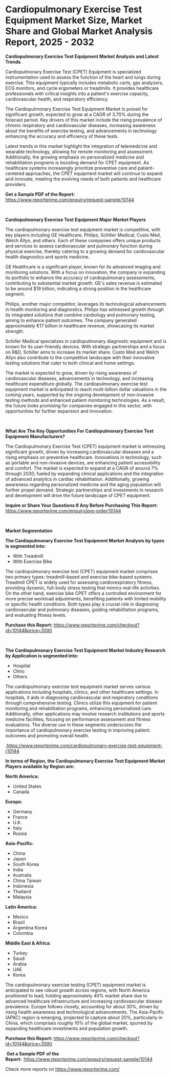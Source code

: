 <p><h1>Cardiopulmonary Exercise Test Equipment Market Size, Market Share and Global Market Analysis Report, 2025 - 2032</h1></p><p><strong>Cardiopulmonary Exercise Test Equipment Market Analysis and Latest Trends</strong></p>
<p><p>Cardiopulmonary Exercise Test (CPET) Equipment is specialized instrumentation used to assess the function of the heart and lungs during exercise. This equipment typically includes metabolic carts, gas analyzers, ECG monitors, and cycle ergometers or treadmills. It provides healthcare professionals with critical insights into a patient's exercise capacity, cardiovascular health, and respiratory efficiency.</p><p>The Cardiopulmonary Exercise Test Equipment Market is poised for significant growth, expected to grow at a CAGR of 3.70% during the forecast period. Key drivers of this market include the rising prevalence of chronic respiratory and cardiovascular diseases, increasing awareness about the benefits of exercise testing, and advancements in technology enhancing the accuracy and efficiency of these tests. </p><p>Latest trends in this market highlight the integration of telemedicine and wearable technology, allowing for remote monitoring and assessment. Additionally, the growing emphasis on personalized medicine and rehabilitation programs is boosting demand for CPET equipment. As healthcare systems increasingly prioritize preventive care and patient-centered approaches, the CPET equipment market will continue to expand and innovate, meeting the evolving needs of both patients and healthcare providers.</p></p>
<p><strong>Get a Sample PDF of the Report:&nbsp;</strong> <a href="https://www.reportprime.com/enquiry/request-sample/10144?utm_campaign=3364&utm_medium=2&utm_source=Github&utm_content=ia&utm_term=20032025&utm_id=cardiopulmonary-exercise-test-equipment">https://www.reportprime.com/enquiry/request-sample/10144</a></p>
<p>&nbsp;</p>
<p><strong>Cardiopulmonary Exercise Test Equipment Major Market Players</strong></p>
<p><p>The cardiopulmonary exercise test equipment market is competitive, with key players including GE Healthcare, Philips, Schiller Medical, Custo Med, Welch Allyn, and others. Each of these companies offers unique products and services to assess cardiovascular and pulmonary function during physical exercise, thereby catering to a growing demand for cardiovascular health diagnostics and sports medicine.</p><p>GE Healthcare is a significant player, known for its advanced imaging and monitoring solutions. With a focus on innovation, the company is expanding its portfolio to enhance the accuracy of cardiopulmonary assessments, contributing to substantial market growth. GE's sales revenue is estimated to be around $19 billion, indicating a strong position in the healthcare segment.</p><p>Philips, another major competitor, leverages its technological advancements in health monitoring and diagnostics. Philips has witnessed growth through its integrated solutions that combine cardiology and pulmonary testing, aiming to enhance patient outcomes. The company generated approximately €17 billion in healthcare revenue, showcasing its market strength.</p><p>Schiller Medical specializes in cardiopulmonary diagnostic equipment and is known for its user-friendly devices. With strategic partnerships and a focus on R&D, Schiller aims to increase its market share. Custo Med and Welch Allyn also contribute to the competitive landscape with their innovative testing solutions that cater to both clinical and home settings.</p><p>The market is expected to grow, driven by rising awareness of cardiovascular diseases, advancements in technology, and increasing healthcare expenditure globally. The cardiopulmonary exercise test equipment market is anticipated to reach multi-billion dollar valuations in the coming years, supported by the ongoing development of non-invasive testing methods and enhanced patient monitoring technologies. As a result, the future looks promising for companies engaged in this sector, with opportunities for further expansion and innovation.</p></p>
<p>&nbsp;</p>
<p><strong>What Are The Key Opportunities For Cardiopulmonary Exercise Test Equipment Manufacturers?</strong></p>
<p><p>The Cardiopulmonary Exercise Test (CPET) equipment market is witnessing significant growth, driven by increasing cardiovascular diseases and a rising emphasis on preventive healthcare. Innovations in technology, such as portable and non-invasive devices, are enhancing patient accessibility and comfort. The market is expected to expand at a CAGR of around 7% through 2030, fueled by expanding clinical applications and the integration of advanced analytics in cardiac rehabilitation. Additionally, growing awareness regarding personalized medicine and the aging population will further propel demand. Strategic partnerships and investments in research and development will drive the future landscape of CPET equipment.</p></p>
<p><strong>Inquire or Share Your Questions If Any Before Purchasing This Report:</strong> <a href="https://www.reportprime.com/enquiry/pre-order/10144?utm_campaign=3364&utm_medium=2&utm_source=Github&utm_content=ia&utm_term=20032025&utm_id=cardiopulmonary-exercise-test-equipment">https://www.reportprime.com/enquiry/pre-order/10144</a></p>
<p>&nbsp;</p>
<p><strong>Market Segmentation</strong></p>
<p><strong>The Cardiopulmonary Exercise Test Equipment Market Analysis by types is segmented into:</strong></p>
<p><ul><li>With Treadmill</li><li>With Exercise Bike</li></ul></p>
<p><p>The cardiopulmonary exercise test (CPET) equipment market comprises two primary types: treadmill-based and exercise bike-based systems. Treadmill CPET is widely used for assessing cardiorespiratory fitness, providing dynamic, full-body stress testing that mimics real-life activities. On the other hand, exercise bike CPET offers a controlled environment for more precise workload adjustments, benefiting patients with limited mobility or specific health conditions. Both types play a crucial role in diagnosing cardiovascular and pulmonary diseases, guiding rehabilitation programs, and evaluating fitness levels.</p></p>
<p><strong>Purchase this Report:&nbsp;</strong><a href="https://www.reportprime.com/checkout?id=10144&price=3590&utm_campaign=3364&utm_medium=2&utm_source=Github&utm_content=ia&utm_term=20032025&utm_id=cardiopulmonary-exercise-test-equipment">https://www.reportprime.com/checkout?id=10144&price=3590</a></p>
<p>&nbsp;</p>
<p><strong>The Cardiopulmonary Exercise Test Equipment Market Industry Research by Application is segmented into:</strong></p>
<p><ul><li>Hospital</li><li>Clinic</li><li>Others</li></ul></p>
<p><p>The cardiopulmonary exercise test equipment market serves various applications including hospitals, clinics, and other healthcare settings. In hospitals, it aids in diagnosing cardiovascular and respiratory conditions through comprehensive testing. Clinics utilize this equipment for patient monitoring and rehabilitation programs, enhancing personalized care. Additionally, other applications may involve research institutions and sports medicine facilities, focusing on performance assessment and fitness evaluations. The diverse use in these segments underscores the importance of cardiopulmonary exercise testing in improving patient outcomes and promoting overall health.</p></p>
<p><a href="https://www.reportprime.com/cardiopulmonary-exercise-test-equipment-r10144?utm_campaign=3364&utm_medium=2&utm_source=Github&utm_content=ia&utm_term=20032025&utm_id=cardiopulmonary-exercise-test-equipment">&nbsp;https://www.reportprime.com/cardiopulmonary-exercise-test-equipment-r10144</a></p>
<p><strong>In terms of Region, the Cardiopulmonary Exercise Test Equipment Market Players available by Region are:</strong></p>
<p>
    <p> <strong> North America: </strong>
        <ul>
            <li>United States</li>
            <li>Canada</li>
        </ul>
        </p> 
    <p> <strong> Europe: </strong>
        <ul>
            <li>Germany</li>
            <li>France</li>
            <li>U.K.</li>
            <li>Italy</li>
            <li>Russia</li>
        </ul>
        </p> 
    <p> <strong> Asia-Pacific: </strong>
        <ul>
            <li>China</li>
            <li>Japan</li>
            <li>South Korea</li>
            <li>India</li>
            <li>Australia</li>
            <li>China Taiwan</li>
            <li>Indonesia</li>
            <li>Thailand</li>
            <li>Malaysia</li>
        </ul>
        </p> 
    <p> <strong> Latin America: </strong>
        <ul>
            <li>Mexico</li>
            <li>Brazil</li>
            <li>Argentina Korea</li>
            <li>Colombia</li>
        </ul>
        </p> 
    <p> <strong> Middle East & Africa: </strong>
        <ul>
            <li>Turkey</li>
            <li>Saudi</li>
            <li>Arabia</li>
            <li>UAE</li>
            <li>Korea</li>
        </ul>
    </p>
    </p>
<p><p>The cardiopulmonary exercise testing (CPET) equipment market is anticipated to see robust growth across regions, with North America positioned to lead, holding approximately 40% market share due to advanced healthcare infrastructure and increasing cardiovascular disease prevalence. Europe follows closely, accounting for about 30%, driven by rising health awareness and technological advancements. The Asia-Pacific (APAC) region is emerging, projected to capture about 20%, particularly in China, which comprises roughly 10% of the global market, spurred by expanding healthcare investments and population growth.</p></p>
<p><strong>Purchase this Report: </strong><a href="https://www.reportprime.com/checkout?id=10144&price=3590&utm_campaign=3364&utm_medium=2&utm_source=Github&utm_content=ia&utm_term=20032025&utm_id=cardiopulmonary-exercise-test-equipment">https://www.reportprime.com/checkout?id=10144&price=3590</a></p>
<p>&nbsp;<strong>Get a Sample PDF of the Report:&nbsp;&nbsp;</strong><a href="https://www.reportprime.com/enquiry/request-sample/10144?utm_campaign=3364&utm_medium=2&utm_source=Github&utm_content=ia&utm_term=20032025&utm_id=cardiopulmonary-exercise-test-equipment">https://www.reportprime.com/enquiry/request-sample/10144</a></p>
<p><strong></strong></p>
<p>Check more reports on <a href="https://www.reportprime.com/?utm_campaign=3364&utm_medium=2&utm_source=Github&utm_content=ia&utm_term=20032025&utm_id=cardiopulmonary-exercise-test-equipment">https://www.reportprime.com/</a></p>